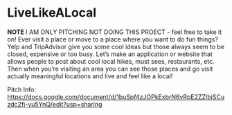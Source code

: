 # LiveLikeALocal
**NOTE** I AM ONLY PITCHING NOT DOING THIS PROECT - feel free to take it on!
 Ever visit a place or move to a place where you want to do fun things? Yelp and TripAdvisor give you some cool ideas but those always seem to be closed, expensive or too busy. Let’s make an application or website that allows people to post about cool local hikes, must sees, restaurants, etc. Then when you’re visiting an area you can see those places and go visit actually meaningful locations and live and feel like a local!

Pitch Info: https://docs.google.com/document/d/1buSpf4zJOPkExbrN6vRpE2ZZIbjSCuzdc2fj-yu5YnQ/edit?usp=sharing
